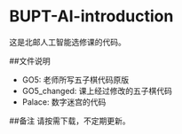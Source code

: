 # BUPT-AI-introduction
这是北邮人工智能选修课的代码。

##文件说明
- GO5: 老师所写五子棋代码原版
- GO5_changed: 课上经过修改的五子棋代码
- Palace: 数字迷宫的代码

##备注
请按需下载，不定期更新。
